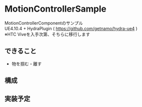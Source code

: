 # MotionControllerSample
MotionControllerComponentのサンプル  
UE4.10.4 + HydraPlugin ( https://github.com/getnamo/hydra-ue4 )  
※HTC Viveを入手次第、そちらに移行します

## できること
- 物を掴む・離す  


## 構成


## 実装予定

